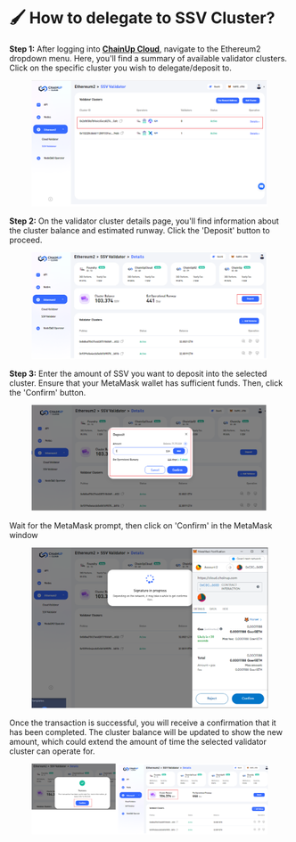 # 🖌 How to delegate to SSV Cluster?

**Step 1:** After logging into [**ChainUp Cloud**](https://cloud.chainup.com/app/nodes), navigate to the Ethereum2 dropdown menu. Here, you'll find a summary of available validator clusters. Click on the specific cluster you wish to delegate/deposit to.

<figure><img src="../.gitbook/assets/image (1).png" alt=""><figcaption></figcaption></figure>



**Step 2:** On the validator cluster details page, you'll find information about the cluster balance and estimated runway. Click the 'Deposit' button to proceed.

<figure><img src="../.gitbook/assets/image (5).png" alt=""><figcaption></figcaption></figure>



**Step 3:** Enter the amount of SSV you want to deposit into the selected cluster. Ensure that your MetaMask wallet has sufficient funds. Then, click the 'Confirm' button.

<figure><img src="../.gitbook/assets/image (6).png" alt=""><figcaption></figcaption></figure>

Wait for the MetaMask prompt, then click on 'Confirm' in the MetaMask window

<figure><img src="../.gitbook/assets/image (7).png" alt=""><figcaption></figcaption></figure>

Once the transaction is successful, you will receive a confirmation that it has been completed. The cluster balance will be updated to show the new amount, which could extend the amount of time the selected validator cluster can operate for.

<figure><img src="../.gitbook/assets/image (8).png" alt=""><figcaption></figcaption></figure>
